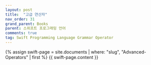 ```yaml
---
layout: post
title:  "고급 연산자"
nav_order: 31
grand_parent: Books
parent: 스위프트 프로그래밍 언어
comments: true
tag: Swift Programming Language Grammar Operator
---
```


{% assign swift-page = site.documents | where: "slug", "Advanced-Operators" | first %}
{{ swift-page.content }}